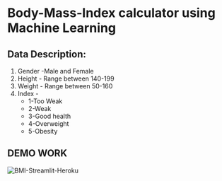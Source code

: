 # Body-Mass-Index calculator using Machine Learning

## Data Description:
1. Gender	-Male and Female
2. Height	- Range between 140-199
3. Weight	- Range between 50-160
4. Index - 
    - 1-Too Weak
    - 2-Weak
    - 3-Good health
    - 4-Overweight 
    - 5-Obesity





## DEMO WORK
![BMI-Streamlit-Heroku](https://user-images.githubusercontent.com/63091953/117119556-e0f58180-adaf-11eb-98f1-cdff55f0508c.gif)

